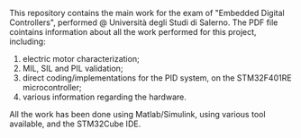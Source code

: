This repository contains the main work for the exam of "Embedded Digital Controllers", performed @ Università degli Studi di Salerno. The PDF file cointains information about all the work performed for this project, including:

1. electric motor characterization;
2. MIL, SIL and PIL validation;
3. direct coding/implementations for the PID system, on the STM32F401RE microcontroller;
4. various information regarding the hardware.

All the work has been done using Matlab/Simulink, using various tool available, and the STM32Cube IDE.
